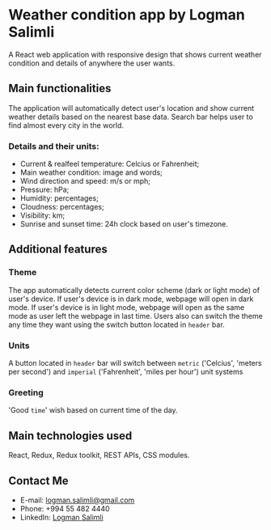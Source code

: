 # Weather condition app by Logman Salimli

A React web application with responsive design that shows current weather condition and details of anywhere the user wants.

## Main functionalities

The application will automatically detect user's location and show current weather details based on the nearest base data.
Search bar helps user to find almost every city in the world.

### Details and their units:
- Current & realfeel temperature: Celcius or Fahrenheit;
- Main weather condition: image and words;
- Wind direction and speed: m/s or mph;
- Pressure: hPa;
- Humidity: percentages;
- Cloudness: percentages;
- Visibility: km;
- Sunrise and sunset time: 24h clock based on user's timezone.

## Additional features

### Theme

The app automatically detects current color scheme (dark or light mode) of user's device. If user's device is in dark mode, webpage will open in dark mode. If user's device is in light mode, webpage will open as the same mode as user left the webpage in last time. Users also can switch the theme any time they want using the switch button located in `header` bar.

### Units

A button located in `header` bar will switch between `metric` ('Celcius', 'meters per second') and `imperial` ('Fahrenheit', 'miles per hour') unit systems

### Greeting

'Good `time`' wish based on current time of the day.

## Main technologies used

React, Redux, Redux toolkit, REST APIs, CSS modules.

## Contact Me
- E-mail: logman.salimli@gmail.com
- Phone: +994 55 482 4440
- LinkedIn: [Logman Salimli](https://linkedin.com/in/logman-salimli)
